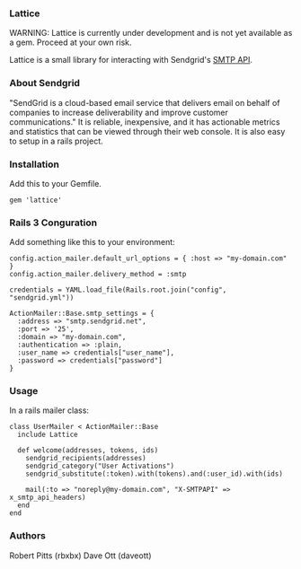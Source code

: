 ### Lattice ###

WARNING: Lattice is currently under development and is not yet available as a gem. Proceed at your own risk.

Lattice is a small library for interacting with Sendgrid's [SMTP API](http://wiki.sendgrid.com/doku.php?id=smtp_api).


### About Sendgrid ###

"SendGrid is a cloud-based email service that delivers email on behalf of companies to increase deliverability and improve customer communications." It is reliable, inexpensive, and it has actionable metrics and statistics that can be viewed through their web console. It is also easy to setup in a rails project.

### Installation ###

Add this to your Gemfile.

`gem 'lattice'`

### Rails 3 Conguration ###

Add something like this to your environment:

    config.action_mailer.default_url_options = { :host => "my-domain.com" }
    config.action_mailer.delivery_method = :smtp
    
    credentials = YAML.load_file(Rails.root.join("config", "sendgrid.yml"))
    
    ActionMailer::Base.smtp_settings = {
      :address => "smtp.sendgrid.net",
      :port => '25',
      :domain => "my-domain.com",
      :authentication => :plain,
      :user_name => credentials["user_name"],
      :password => credentials["password"]
    }

### Usage ###

In a rails mailer class:

    class UserMailer < ActionMailer::Base
      include Lattice
    
      def welcome(addresses, tokens, ids)
        sendgrid_recipients(addresses)
        sendgrid_category("User Activations")
        sendgrid_substitute(:token).with(tokens).and(:user_id).with(ids)
        
        mail(:to => "noreply@my-domain.com", "X-SMTPAPI" => x_smtp_api_headers)
      end
    end

### Authors ###

Robert Pitts (rbxbx)
Dave Ott (daveott)
